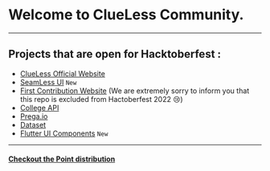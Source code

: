 # Welcome to ClueLess Community.

---

## Projects that are open for Hacktoberfest : 
- [ClueLess Official Website](https://github.com/Clueless-Community/clueless-official-website)
- [SeamLess UI](https://github.com/Clueless-Community/web-ui-kit) ```New```
- [First Contribution Website](https://github.com/Clueless-Community/first-contribution) (We are extremely sorry to inform you that this repo is excluded from Hactoberfest 2022 😢)
- [College API](https://github.com/Clueless-Community/collegeAPI)
- [Prega.io](https://github.com/Clueless-Community/Prega)
- [Dataset](https://github.com/Clueless-Community/Datasets)
- [Flutter UI Components](https://github.com/Clueless-Community/flutter-ui-components)  ```New```

---
#### [Checkout the Point distribution](https://clueless-resources.super.site/hacktoberfest/how-points-are-calculated)
